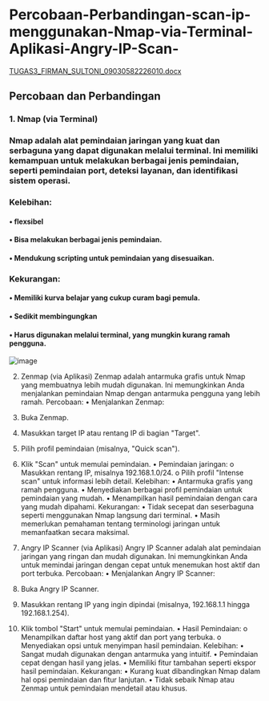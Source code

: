 # Percobaan-Perbandingan-scan-ip-menggunakan-Nmap-via-Terminal-Aplikasi-Angry-IP-Scan-
[TUGAS3_FIRMAN_SULTONI_09030582226010.docx](https://github.com/user-attachments/files/17044907/TUGAS3_FIRMAN_SULTONI_09030582226010.docx)
## Percobaan dan Perbandingan
### 1. Nmap (via Terminal)
### Nmap adalah alat pemindaian jaringan yang kuat dan serbaguna yang dapat digunakan melalui terminal. Ini memiliki kemampuan untuk melakukan berbagai jenis pemindaian, seperti pemindaian port, deteksi layanan, dan identifikasi sistem operasi.
### Kelebihan:
#### •	flexsibel
#### •	Bisa melakukan berbagai jenis pemindaian.
#### •	Mendukung scripting untuk pemindaian yang disesuaikan.
### Kekurangan:
#### •	Memiliki kurva belajar yang cukup curam bagi pemula.
#### •	Sedikit membingungkan 
#### •	Harus digunakan melalui terminal, yang mungkin kurang ramah pengguna.
![image](https://github.com/user-attachments/assets/d4a9c433-3e63-43a8-bead-de0def518d37)
















2. Zenmap (via Aplikasi)
Zenmap adalah antarmuka grafis untuk Nmap yang membuatnya lebih mudah digunakan. Ini memungkinkan Anda menjalankan pemindaian Nmap dengan antarmuka pengguna yang lebih ramah.
Percobaan:
•	Menjalankan Zenmap:
1.	Buka Zenmap.
2.	Masukkan target IP atau rentang IP di bagian "Target".
3.	Pilih profil pemindaian (misalnya, "Quick scan").
4.	Klik "Scan" untuk memulai pemindaian.
•	Pemindaian jaringan:
o	Masukkan rentang IP, misalnya 192.168.1.0/24.
o	Pilih profil "Intense scan" untuk informasi lebih detail.
Kelebihan:
•	Antarmuka grafis yang ramah pengguna.
•	Menyediakan berbagai profil pemindaian untuk pemindaian yang mudah.
•	Menampilkan hasil pemindaian dengan cara yang mudah dipahami.
Kekurangan:
•	Tidak secepat dan seserbaguna seperti menggunakan Nmap langsung dari terminal.
•	Masih memerlukan pemahaman tentang terminologi jaringan untuk memanfaatkan secara maksimal.


 
3. Angry IP Scanner (via Aplikasi)
Angry IP Scanner adalah alat pemindaian jaringan yang ringan dan mudah digunakan. Ini memungkinkan Anda untuk memindai jaringan dengan cepat untuk menemukan host aktif dan port terbuka.
Percobaan:
•	Menjalankan Angry IP Scanner:
1.	Buka Angry IP Scanner.
2.	Masukkan rentang IP yang ingin dipindai (misalnya, 192.168.1.1 hingga 192.168.1.254).
3.	Klik tombol "Start" untuk memulai pemindaian.
•	Hasil Pemindaian:
o	Menampilkan daftar host yang aktif dan port yang terbuka.
o	Menyediakan opsi untuk menyimpan hasil pemindaian.
Kelebihan:
•	Sangat mudah digunakan dengan antarmuka yang intuitif.
•	Pemindaian cepat dengan hasil yang jelas.
•	Memiliki fitur tambahan seperti ekspor hasil pemindaian.
Kekurangan:
•	Kurang kuat dibandingkan Nmap dalam hal opsi pemindaian dan fitur lanjutan.
•	Tidak sebaik Nmap atau Zenmap untuk pemindaian mendetail atau khusus.

 
